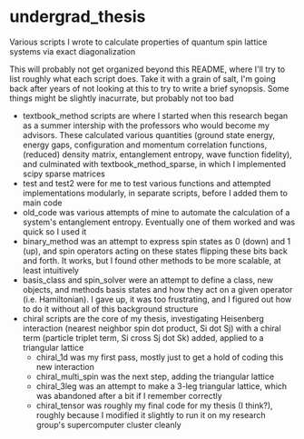 # undergrad_thesis
Various scripts I wrote to calculate properties of quantum spin lattice systems via exact diagonalization

This will probably not get organized beyond this README, where I'll try to list roughly what each script does. Take it with a grain of salt, I'm going back after years of not looking at this to try to write a brief synopsis. Some things might be slightly inacurrate, but probably not too bad

- textbook_method scripts are where I started when this research began as a summer intership with the professors who would become my advisors. These calculated various quantities (ground state energy, energy gaps, configuration and momentum correlation functions, (reduced) density matrix, entanglement entropy, wave function fidelity), and culminated with textbook_method_sparse, in which I implemented scipy sparse matrices 
- test and test2 were for me to test various functions and attempted implementations modularly, in separate scripts, before I added them to main code
- old_code was various attempts of mine to automate the calculation of a system's entanglement entropy. Eventually one of them worked and was quick so I used it
- binary_method was an attempt to express spin states as 0 (down) and 1 (up), and spin operators acting on these states flipping these bits back and forth. It works, but I found other methods to be more scalable, at least intuitively
- basis_class and spin_solver were an attempt to define a class, new objects, and methods basis states and how they act on a given operator (i.e. Hamiltonian). I gave up, it was too frustrating, and I figured out how to do it without all of this background structure
- chiral scripts are the core of my thesis, investigating Heisenberg interaction (nearest neighbor spin dot product, Si dot Sj) with a chiral term (particle triplet term, Si cross Sj dot Sk) added, applied to a triangular lattice
  - chiral_1d was my first pass, mostly just to get a hold of coding this new interaction
  - chiral_multi_spin was the next step, adding the triangular lattice
  - chiral_3leg was an attempt to make a 3-leg triangular lattice, which was abandoned after a bit if I remember correctly
  - chiral_tensor was roughly my final code for my thesis (I think?), roughly because I modified it slightly to run it on my research group's supercomputer cluster cleanly
